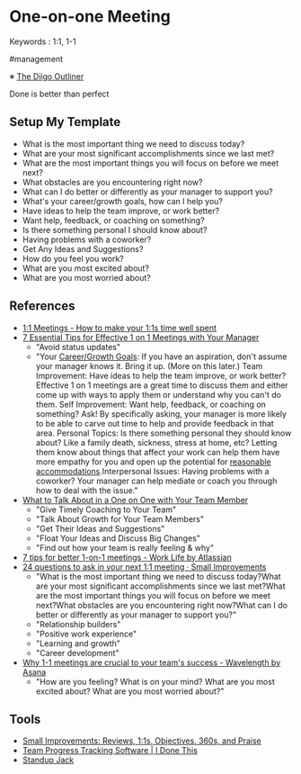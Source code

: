 # One-on-one Meeting

Keywords
: 1:1, 1-1

#management

※ [The Diigo Outliner](https://www.diigo.com/outliner/iaikpx/1%3A1-Meeting-%23management-%23archive?key=eyfzm1alol)

Done is better than perfect

## Setup My Template

* What is the most important thing we need to discuss today?
* What are your most significant accomplishments since we last met?
* What are the most important things you will focus on before we meet next?
* What obstacles are you encountering right now?
* What can I do better or differently as your manager to support you?
* What's your career/growth goals, how can I help you?
* Have ideas to help the team improve, or work better?
* Want help, feedback, or coaching on something?
* Is there something personal I should know about?
* Having problems with a coworker?
* Get Any Ideas and Suggestions?
* How do you feel you work?
* What are you most excited about?
* What are you most worried about?

## References

* [1:1 Meetings - How to make your 1:1s time well spent](https://www.small-improvements.com/1-on-1-meeting-essentials/)
* [7 Essential Tips for Effective 1 on 1 Meetings with Your Manager](https://getlighthouse.com/blog/effective-1-on-1-meetings/)
	* "Avoid status updates"
	* "Your [Career/Growth Goals](https://getlighthouse.com/blog/how-team-achieve-goals/): If you have an aspiration, don't assume your manager knows it. Bring it up. (More on this later.) Team Improvement: Have ideas to help the team improve, or work better? Effective 1 on 1 meetings are a great time to discuss them and either come up with ways to apply them or understand why you can't do them. Self Improvement: Want help, feedback, or coaching on something? Ask! By specifically asking, your manager is more likely to be able to carve out time to help and provide feedback in that area. Personal Topics: Is there something personal they should know about? Like a family death, sickness, stress at home, etc? Letting them know about things that affect your work can help them have more empathy for you and open up the potential for [reasonable accommodations](http://www.bloomberg.com/news/articles/2012-04-12/how-to-avoid-burnout-marissa-mayer).Interpersonal Issues: Having problems with a coworker? Your manager can help mediate or coach you through how to deal with the issue."
* [What to Talk About in a One on One with Your Team Member](https://getlighthouse.com/blog/make-every-managers-secret-weapon/)
	* "Give Timely Coaching to Your Team"
	* "Talk About Growth for Your Team Members"
	* "Get Their Ideas and Suggestions"
	* "Float Your Ideas and Discuss Big Changes"
	* "Find out how your team is really feeling & why"
* [7 tips for better 1-on-1 meetings - Work Life by Atlassian](https://www.atlassian.com/blog/inside-atlassian/1-on-1-meeting-tips)
* [24 questions to ask in your next 1:1 meeting · Small Improvements](https://www.small-improvements.com/blog/24-questions-ask-next-11-meeting/)
	* "What is the most important thing we need to discuss today?What are your most significant accomplishments since we last met?What are the most important things you will focus on before we meet next?What obstacles are you encountering right now?What can I do better or differently as your manager to support you?"
	* "Relationship builders"
	* "Positive work experience"
	* "Learning and growth"
	* "Career development"
* [Why 1-1 meetings are crucial to your team's success - Wavelength by Asana](https://wavelength.asana.com/workstyle-what-is-a-1-1/)
	* "How are you feeling? What is on your mind? What are you most excited about? What are you most worried about?"

## Tools
* [Small Improvements: Reviews, 1:1s, Objectives, 360s, and Praise](https://www.small-improvements.com/)
* [Team Progress Tracking Software | I Done This](https://idonethis.com/)
* [Standup Jack](https://standupjack.com/)